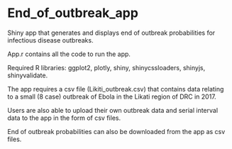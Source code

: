 # End_of_outbreak_app
Shiny app that generates and displays end of outbreak probabilities for infectious disease outbreaks.

App.r contains all the code to run the app.

Required R libraries: ggplot2, plotly, shiny, shinycssloaders, shinyjs, shinyvalidate.

The app requires a csv file (Likiti_outbreak.csv) that contains data relating to a small (8 case) outbreak of Ebola in the Likati region of DRC in 2017. 

Users are also able to upload their own outbreak data and serial interval data to the app in the form of csv files.  

End of outbreak probabilities can also be downloaded from the app as csv files.
